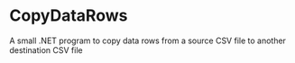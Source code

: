 # CopyDataRows
A small .NET program to copy data rows from a source CSV file to another destination CSV file
